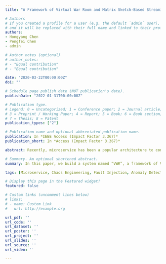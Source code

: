 ```yaml
---
title: "A Framework of Virtual War Room and Matrix Sketch-Based Streaming Anomaly Detection for Microservice Systems"

# Authors
# If you created a profile for a user (e.g. the default `admin` user), write the username (folder name) here 
# and it will be replaced with their full name and linked to their profile.
authors:
- Hongyang Chen
- Pengfei Chen
- admin

# Author notes (optional)
# author_notes:
# - "Equal contribution"
# - "Equal contribution"

date: "2020-03-22T00:00:00Z"
doi: ""

# Schedule page publish date (NOT publication's date).
publishDate: "2022-01-31T00:00:00Z"

# Publication type.
# Legend: 0 = Uncategorized; 1 = Conference paper; 2 = Journal article;
# 3 = Preprint / Working Paper; 4 = Report; 5 = Book; 6 = Book section;
# 7 = Thesis; 8 = Patent
publication_types: ["2"]

# Publication name and optional abbreviated publication name.
publication: In *IEEE Access (Impact Factor 3.367)*
publication_short: In *Access (Impact Factor 3.367)*

abstract: Recently, microservice has been a popular architecture to construct cloud-native systems. This novel architecture brings agility and accelerates the software development process significantly. However, it is not easy to manage and operate microservice systems due to their scale and complexity. Many approaches are proposed to automatically operate microservice systems such as anomaly detection. Nevertheless, those methods cannot be sufficiently validated and compared due to a lack of real microservice systems, which leads to the slow process of intelligent operation. These challenges inspire us to build a system named “VWR”, a framework of Virtual War Room for operating microservice applications which allows users to simulate their microservice architectures with low overhead and inject multiple types of faults into the microservice system with chaos engineering. VWR can mimic user requests and record the end-to-end tracing data (i.e., service call chains) for each request in a way consistent with OpenTracing. With easily designed tests and the produced streaming tracing data, the users can validate the performance of their intelligent operation algorithms and improve the algorithms as needed. Besides, based on the streaming tracing data generated by VWR, we introduce a novel unsupervised anomaly detection algorithm based on Matrix Sketch and set it as a default intelligent operation algorithm in VWR. This algorithm can detect anomalies by analyzing high-dimensional performance data collected from a microservice system in a streaming manner. The experimental result in VWR shows that the matrix sketch based method can precisely detect anomalies in microservice systems and outperform some widely used anomaly detection methods such as isolation forest in some scenario. We believe more approaches on the intelligent operation of microservice systems can be constructed based on VWR.

# Summary. An optional shortened abstract.
summary: In this paper, we build a system named “VWR”, a framework of Virtual War Room for operating microservice applications which allows users to simulate their microservice architectures with low overhead and inject multiple types of faults into the microservice system with chaos engineering.

tags: [Microservice, Chaos Engineering, Fault Injection, Anomaly Detection]

# Display this page in the Featured widget?
featured: false

# Custom links (uncomment lines below)
# links:
# - name: Custom Link
#   url: http://example.org

url_pdf: ''
url_code: ''
url_dataset: ''
url_poster: ''
url_project: ''
url_slides: ''
url_source: ''
url_video: ''

---
```

